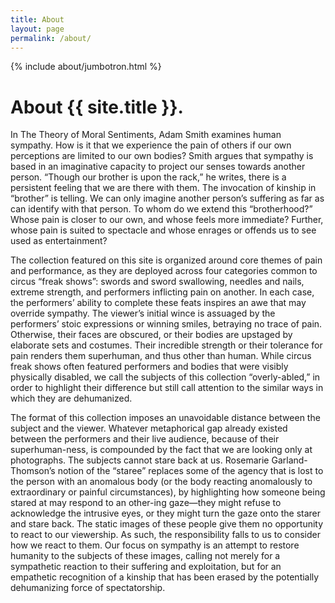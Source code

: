 ```yaml
---
title: About
layout: page
permalink: /about/
---
```


{% include about/jumbotron.html %}


# About {{ site.title }}.

In The Theory of Moral Sentiments, Adam Smith examines human sympathy. How is it that we experience the pain of others if our own perceptions are limited to our own bodies? Smith argues that sympathy is based in an imaginative capacity to project our senses towards another person. “Though our brother is upon the rack,” he writes, there is a persistent feeling that we are there with them. The invocation of kinship in “brother” is telling. We can only imagine another person’s suffering as far as can identify with that person. To whom do we extend this “brotherhood?” Whose pain is closer to our own, and whose feels more immediate? Further, whose pain is suited to spectacle and whose enrages or offends us to see used as entertainment?

The collection featured on this site is organized around core themes of pain and performance, as they are deployed across four categories common to circus “freak shows”: swords and sword swallowing, needles and nails, extreme strength, and performers inflicting pain on another. In each case, the performers’ ability to complete these feats inspires an awe that may override sympathy. The viewer’s initial wince is assuaged by the performers’ stoic expressions or winning smiles, betraying no trace of pain. Otherwise, their faces are obscured, or their bodies are upstaged by elaborate sets and costumes. Their incredible strength or their tolerance for pain renders them superhuman, and thus other than human. While circus freak shows often featured performers and bodies that were visibly physically disabled, we call the subjects of this collection “overly-abled,” in order to highlight their difference but still call attention to the similar ways in which they are dehumanized. 

The format of this collection imposes an unavoidable distance between the subject and the viewer. Whatever metaphorical gap already existed between the performers and their live audience, because of their superhuman-ness, is compounded by the fact that we are looking only at photographs. The subjects cannot stare back at us. Rosemarie Garland-Thomson’s notion of the “staree” replaces some of the agency that is lost to the person with an anomalous body (or the body reacting anomalously to extraordinary or painful circumstances), by highlighting how someone being stared at may respond to an other-ing gaze—they might refuse to acknowledge the intrusive eyes, or they might turn the gaze onto the starer and stare back. The static images of these people give them no opportunity to react to our viewership. As such, the responsibility falls to us to consider how we react to them. Our focus on sympathy is an attempt to restore humanity to the subjects of these images, calling not merely for a sympathetic reaction to their suffering and exploitation, but for an empathetic recognition of a kinship that has been erased by the potentially dehumanizing force of spectatorship.
